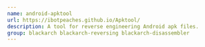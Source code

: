 ```yaml
---
name: android-apktool
url: https://ibotpeaches.github.io/Apktool/
description: A tool for reverse engineering Android apk files.
group: blackarch blackarch-reversing blackarch-disassembler
---
```

